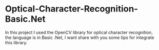 # Optical-Character-Recognition-Basic.Net
In this project I used the OpenCV library for optical character recognition, the language is in Basic .Net, I want share with you some tips for integrate this library.
